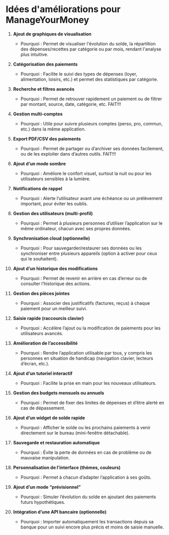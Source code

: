 # Idées d'améliorations pour ManageYourMoney

1. **Ajout de graphiques de visualisation**
   - Pourquoi : Permet de visualiser l'évolution du solde, la répartition des dépenses/recettes par catégorie ou par mois, rendant l'analyse plus intuitive.

2. **Catégorisation des paiements**
   - Pourquoi : Facilite le suivi des types de dépenses (loyer, alimentation, loisirs, etc.) et permet des statistiques par catégorie.

3. **Recherche et filtres avancés**
   - Pourquoi : Permet de retrouver rapidement un paiement ou de filtrer par montant, source, date, catégorie, etc. FAIT!!!

4. **Gestion multi-comptes**
   - Pourquoi : Utile pour suivre plusieurs comptes (perso, pro, commun, etc.) dans la même application.

5. **Export PDF/CSV des paiements**
   - Pourquoi : Permet de partager ou d’archiver ses données facilement, ou de les exploiter dans d’autres outils. FAIT!!!

6. **Ajout d’un mode sombre**
   - Pourquoi : Améliore le confort visuel, surtout la nuit ou pour les utilisateurs sensibles à la lumière.

7. **Notifications de rappel**
   - Pourquoi : Alerte l’utilisateur avant une échéance ou un prélèvement important, pour éviter les oublis.

8. **Gestion des utilisateurs (multi-profil)**
   - Pourquoi : Permet à plusieurs personnes d’utiliser l’application sur le même ordinateur, chacun avec ses propres données.

9. **Synchronisation cloud (optionnelle)**
   - Pourquoi : Pour sauvegarder/restaurer ses données ou les synchroniser entre plusieurs appareils (option à activer pour ceux qui le souhaitent).

10. **Ajout d’un historique des modifications**
    - Pourquoi : Permet de revenir en arrière en cas d’erreur ou de consulter l’historique des actions.

11. **Gestion des pièces jointes**
    - Pourquoi : Associer des justificatifs (factures, reçus) à chaque paiement pour un meilleur suivi.

12. **Saisie rapide (raccourcis clavier)**
    - Pourquoi : Accélère l’ajout ou la modification de paiements pour les utilisateurs avancés.

13. **Amélioration de l’accessibilité**
    - Pourquoi : Rendre l’application utilisable par tous, y compris les personnes en situation de handicap (navigation clavier, lecteurs d’écran, etc.).

14. **Ajout d’un tutoriel interactif**
    - Pourquoi : Facilite la prise en main pour les nouveaux utilisateurs.

15. **Gestion des budgets mensuels ou annuels**
    - Pourquoi : Permet de fixer des limites de dépenses et d’être alerté en cas de dépassement.

16. **Ajout d’un widget de solde rapide**
    - Pourquoi : Afficher le solde ou les prochains paiements à venir directement sur le bureau (mini-fenêtre détachable).

17. **Sauvegarde et restauration automatique**
    - Pourquoi : Évite la perte de données en cas de problème ou de mauvaise manipulation.

18. **Personnalisation de l’interface (thèmes, couleurs)**
    - Pourquoi : Permet à chacun d’adapter l’application à ses goûts.

19. **Ajout d’un mode “prévisionnel”**
    - Pourquoi : Simuler l’évolution du solde en ajoutant des paiements futurs hypothétiques.

20. **Intégration d’une API bancaire (optionnelle)**
    - Pourquoi : Importer automatiquement les transactions depuis sa banque pour un suivi encore plus précis et moins de saisie manuelle.
